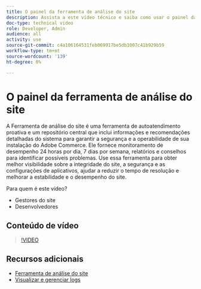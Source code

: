 ```yaml
---
title: O painel da ferramenta de análise do site
description: Assista a este vídeo técnico e saiba como usar o painel da Ferramenta de análise do site para acessar informações e recomendações detalhadas do sistema para garantir a segurança e a operabilidade da instalação do Adobe Commerce.
doc-type: technical video
role: Developer, Admin
audience: all
activity: use
source-git-commit: c4a106164531feb069917be5db1007c41b929b59
workflow-type: tm+mt
source-wordcount: '139'
ht-degree: 0%

---
```


# O painel da ferramenta de análise do site

A Ferramenta de análise do site é uma ferramenta de autoatendimento proativa e um repositório central que inclui informações e recomendações detalhadas do sistema para garantir a segurança e a operabilidade de sua instalação do Adobe Commerce. Ele fornece monitoramento de desempenho 24 horas por dia, 7 dias por semana, relatórios e conselhos para identificar possíveis problemas. Use essa ferramenta para obter melhor visibilidade sobre a integridade do site, a segurança e as configurações de aplicativos, ajudar a reduzir o tempo de resolução e melhorar a estabilidade e o desempenho do site.

Para quem é este vídeo?

- Gestores do site
- Desenvolvedores

## Conteúdo de vídeo

>[!VIDEO](https://video.tv.adobe.com/v/344001?quality=12&learn=on)

## Recursos adicionais

- [Ferramenta de análise do site](https://experienceleague.adobe.com/docs/commerce-operations/tools/site-wide-analysis-tool/intro.html)
- [Visualizar e gerenciar logs](https://devdocs.magento.com/cloud/project/log-locations.html)
